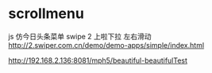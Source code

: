 
# scrollmenu
js 仿今日头条菜单  swipe 2  上啦下拉  左右滑动
http://2.swiper.com.cn/demo/demo-apps/simple/index.html

http://192.168.2.136:8081/mph5/beautiful-beautifulTest
